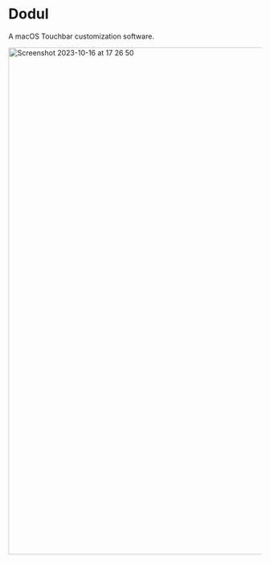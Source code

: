 # Dodul

A macOS Touchbar customization software.


<img width="1010" alt="Screenshot 2023-10-16 at 17 26 50" src="https://github.com/heeleeaz/Dodul/assets/6013299/8afeabc0-5bf1-4814-a0da-769678e33705">

